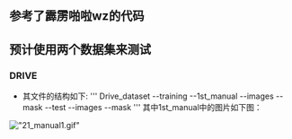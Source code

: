 ## 参考了霹雳啪啦wz的代码

## 预计使用两个数据集来测试

### DRIVE
+ 其文件的结构如下:
'''
Drive_dataset
    --training
        --1st_manual
        --images
        --mask
    --test
        --images
        --mask
'''
其中1st_manual中的图片如下图：

!["21_manual1.gif"]("Drive_dataset/training/1st_manual/21_manual1.gif")
  